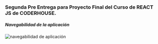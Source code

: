<h3>Segunda Pre Entrega para Proyecto Final del Curso de REACT JS de CODERHOUSE.</h3>

<h5>Navegabilidad de la aplicación</h5>

<img src="./public/images/navega.jpg" alt="navegabilidad de aplicación" />
